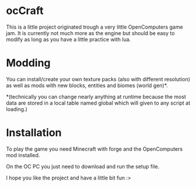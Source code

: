 # ocCraft
This is a little project originated trough a very little OpenComputers game jam.
It is currently not much more as the engine but should be easy to modify as long as you have a little practice with lua.

# Modding
You can install/create your own texture packs (also with different resolution) as well as mods with new blocks, entities and biomes (world gen)*.

*(technically you can change nearly anything at runtime because the most data are stored in a local table named global which will given to any script at loading.)

# Installation
To play the game you need Minecraft with forge and the OpenComputers mod installed.

On the OC PC you just need to download and run the setup file.


I hope you like the project and have a little bit fun :>
